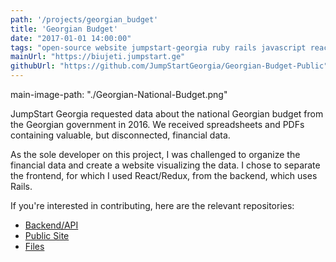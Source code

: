 ```yaml
---
path: '/projects/georgian_budget'
title: 'Georgian Budget'
date: "2017-01-01 14:00:00"
tags: "open-source website jumpstart-georgia ruby rails javascript react"
mainUrl: "https://biujeti.jumpstart.ge"
githubUrl: "https://github.com/JumpStartGeorgia/Georgian-Budget-Public"
---
```


main-image-path: "./Georgian-National-Budget.png"

JumpStart Georgia requested data about the national Georgian budget from the Georgian government in 2016. We received spreadsheets and PDFs containing valuable, but disconnected, financial data.

As the sole developer on this project, I was challenged to organize the financial data and create a website visualizing the data. I chose to separate the frontend, for which I used React/Redux, from the backend, which uses Rails.

If you're interested in contributing, here are the relevant repositories:

* [Backend/API](https://github.com/JumpStartGeorgia/Georgian-Budget-API)
* [Public Site](https://github.com/JumpStartGeorgia/Georgian-Budget-Public)
* [Files](https://github.com/JumpStartGeorgia/Georgian-Budget-Files)
